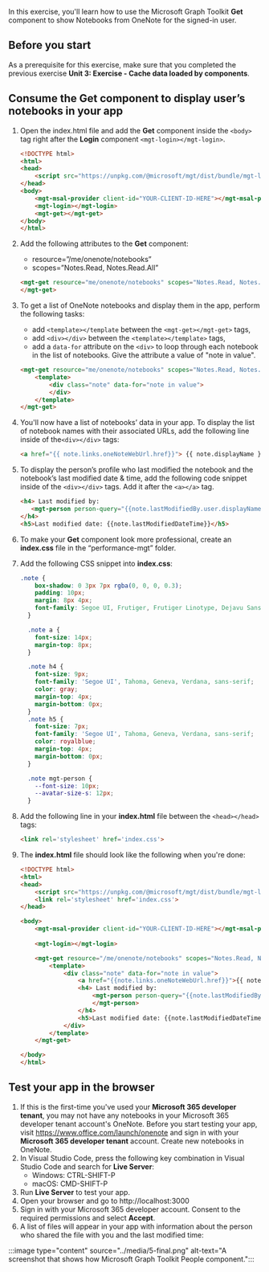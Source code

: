 In this exercise, you'll learn how to use the Microsoft Graph Toolkit **Get** component to show Notebooks from OneNote for the signed-in user.

## Before you start

As a prerequisite for this exercise, make sure that you completed the previous exercise **Unit 3: Exercise - Cache data loaded by components**.

## Consume the Get component to display user’s notebooks in your app  

1. Open the index.html file and add the **Get** component inside the `<body>` tag right after the **Login** component `<mgt-login></mgt-login>`.

    ```html
    <!DOCTYPE html>
    <html>
    <head>
        <script src="https://unpkg.com/@microsoft/mgt/dist/bundle/mgt-loader.js"></script>
    </head>
    <body>
        <mgt-msal-provider client-id="YOUR-CLIENT-ID-HERE"></mgt-msal-provider>
        <mgt-login></mgt-login>
        <mgt-get></mgt-get>
    </body>
    </html>
    ```
    
2. Add the following attributes to the **Get** component:
    - resource=”/me/onenote/notebooks”  
    - scopes=”Notes.Read, Notes.Read.All”
    
    ```html
    <mgt-get resource="me/onenote/notebooks" scopes="Notes.Read, Notes.Read.All">
    </mgt-get>
    ```
    
3. To get a list of OneNote notebooks and display them in the app, perform the following tasks:
    - add `<template></template` between the `<mgt-get></mgt-get>` tags,
    - add `<div></div>` between the `<template></template>` tags,
    - add a `data-for` attribute on the `<div>` to loop through each notebook in the list of notebooks. Give the attribute a value of "note in value".
    
    ```html
    <mgt-get resource="me/onenote/notebooks" scopes="Notes.Read, Notes.Read.All">
        <template>
            <div class="note" data-for="note in value">
            </div>
        </template>
    </mgt-get>
    ```
    
4. You'll now have a list of notebooks’ data in your app. To display the list of notebook names with their associated URLs, add the following line inside of the`<div></div>` tags:

    ```html
    <a href="{{ note.links.oneNoteWebUrl.href}}"> {{ note.displayName }} </a>
    ```
    
5.	To display the person’s profile who last modified the notebook and the notebook’s last modified date & time, add the following code snippet inside of the `<div></div>` tags. Add it after the `<a></a>` tag.

    ```html
    <h4> Last modified by:
       <mgt-person person-query="{{note.lastModifiedBy.user.displayName}}" view="oneline" person-card="hover"></mgt-person>
    </h4>
    <h5>Last modified date: {{note.lastModifiedDateTime}}</h5>
    ```

6.	To make your **Get** component look more professional, create an **index.css** file in the “performance-mgt” folder. 

7.	Add the following CSS snippet into **index.css**:

    ```css
    .note {
        box-shadow: 0 3px 7px rgba(0, 0, 0, 0.3);
        padding: 10px;
        margin: 8px 4px;
        font-family: Segoe UI, Frutiger, Frutiger Linotype, Dejavu Sans, Helvetica Neue, Arial, sans-serif;
      }
    
      .note a {
        font-size: 14px;
        margin-top: 8px;
      }
    
      .note h4 {
        font-size: 9px;
        font-family: 'Segoe UI', Tahoma, Geneva, Verdana, sans-serif;
        color: gray;
        margin-top: 4px;
        margin-bottom: 0px;
      }
      .note h5 {
        font-size: 7px;
        font-family: 'Segoe UI', Tahoma, Geneva, Verdana, sans-serif;
        color: royalblue;
        margin-top: 4px;
        margin-bottom: 0px;
      }
    
      .note mgt-person {
        --font-size: 10px;
        --avatar-size-s: 12px;
      }
    ```

8. Add the following line in your **index.html** file between the `<head></head>` tags:
    ```html
    <link rel='stylesheet' href='index.css'>
    ```

9. The **index.html** file should look like the following when you're done:
    
    ```html
    <!DOCTYPE html>
    <html>
    <head>
        <script src="https://unpkg.com/@microsoft/mgt/dist/bundle/mgt-loader.js"></script>
        <link rel='stylesheet' href='index.css'>   
    </head>
    
    <body>
        <mgt-msal-provider client-id="YOUR-CLIENT-ID-HERE"></mgt-msal-provider>
        
        <mgt-login></mgt-login>
    
        <mgt-get resource="/me/onenote/notebooks" scopes="Notes.Read, Notes.Read.All">
            <template>
                <div class="note" data-for="note in value">
                    <a href="{{note.links.oneNoteWebUrl.href}}">{{ note.displayName }} </a>
                    <h4> Last modified by:
                        <mgt-person person-query="{{note.lastModifiedBy.user.displayName}}" view="oneline" person-card="hover">
                        </mgt-person>
                    </h4>
                    <h5>Last modified date: {{note.lastModifiedDateTime}}</h5>
                </div>
            </template>
        </mgt-get>
    
    </body>
    </html>
    ```
    
## Test your app in the browser

1.	If this is the first-time you've used your **Microsoft 365 developer tenant**, you may not have any notebooks in your Microsoft 365 developer tenant account's OneNote. Before you start testing your app, visit https://www.office.com/launch/onenote and sign in with your **Microsoft 365 developer tenant** account. Create new notebooks in OneNote.
2.	In Visual Studio Code, press the following key combination in Visual Studio Code and search for **Live Server**:
    - Windows: CTRL-SHIFT-P
    - macOS: CMD-SHIFT-P 
3.	Run **Live Server** to test your app. 
4.	Open your browser and go to http://localhost:3000
5.	Sign in with your Microsoft 365 developer account. Consent to the required permissions and select **Accept**.
6.	A list of files will appear in your app with information about the person who shared the file with you and the last modified time:

:::image type="content" source="../media/5-final.png" alt-text="A screenshot that shows how Microsoft Graph Toolkit People component.":::
